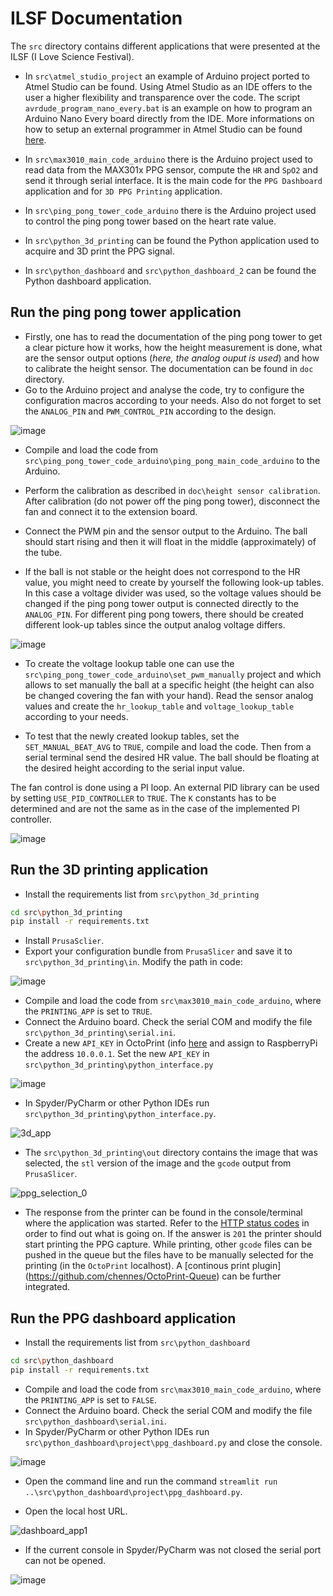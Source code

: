 # ILSF Documentation





The `src` directory contains different applications that were presented at the ILSF (I Love Science Festival).

* In `src\atmel_studio_project` an example of Arduino project ported to Atmel Studio can be found. Using Atmel Studio as an IDE offers to the user a higher flexibility and transparence over the code. The script `avrdude_program_nano_every.bat` is an example on how to program an Arduino Nano Every board directly from the IDE. More informations on how to setup an external programmer in Atmel Studio can be found [here](http://web.engr.oregonstate.edu/~jinyo/ece375/pdf/Setup_External_programmer_in_Atmel_Studio.pdf).

* In `src\max3010_main_code_arduino` there is the Arduino project used to read data from the MAX301x PPG sensor, compute the `HR` and `SpO2` and send it through serial interface. It is the main code for the `PPG Dashboard` application and for `3D PPG Printing` application.

* In `src\ping_pong_tower_code_arduino` there is the Arduino project used to control the ping pong tower based on the heart rate value.

* In `src\python_3d_printing` can be found the Python application used to acquire and 3D print the PPG signal. 

* In `src\python_dashboard` and `src\python_dashboard_2` can be found the Python dashboard application.

Run the ping pong tower application
-----------------------------------
* Firstly, one has to read the documentation of the ping pong tower to get a clear picture how it works, how the height measurement is done, what are the sensor output options (*here, the analog ouput is used*) and how to calibrate the height sensor. The documentation can be found in `doc` directory.
* Go to the Arduino project and analyse the code, try to configure the configuration macros according to your needs. Also do not forget to set the `ANALOG_PIN` and `PWM_CONTROL_PIN` according to the design.

![image](https://user-images.githubusercontent.com/24388880/137904320-08df7fbf-30b2-4bb7-bfd6-54fbe8f9ee59.png)

* Compile and load the code from `src\ping_pong_tower_code_arduino\ping_pong_main_code_arduino` to the Arduino. 

* Perform the calibration as described in `doc\height sensor calibration`. After calibration (do not power off the ping pong tower), disconnect the fan and connect it to the extension board.

* Connect the PWM pin and the sensor output to the Arduino. The ball should start rising and then it will float in the middle (approximately) of the tube.

* If the ball is not stable or the height does not correspond to the HR value, you might need to create by yourself the following look-up tables. In this case a voltage divider was used, so the voltage values should be changed if the ping pong tower output is connected directly to the `ANALOG_PIN`. For different ping pong towers, there should be created different look-up tables since the output analog voltage differs.
 
![image](https://user-images.githubusercontent.com/24388880/137905638-c2d91dd0-4c33-493b-bcca-d7aafe7d3fc6.png)

* To create the voltage lookup table one can use the `src\ping_pong_tower_code_arduino\set_pwm_manually` project and which allows to set manually the ball at a specific height (the height can also be changed covering the fan with your hand).  Read the sensor analog values and create the `hr_lookup_table` and `voltage_lookup_table` according to your needs.

* To test that the newly created lookup tables, set the `SET_MANUAL_BEAT_AVG` to `TRUE`, compile and load the code. Then from a serial terminal send the desired HR value. The ball should be floating at the desired height according to the serial input value.


The fan control is done using a PI loop. An external PID library can be used by setting `USE_PID_CONTROLLER` to `TRUE`. The `K` constants has to be determined and are not the same as in the case of the implemented PI controller.

![image](https://user-images.githubusercontent.com/24388880/137920019-55cfe34a-41a6-4d69-a914-817fedebcdab.png)


Run the 3D printing application
--------------------------------

* Install the requirements list from `src\python_3d_printing` 
```bash
cd src\python_3d_printing
pip install -r requirements.txt
```
* Install `PrusaSclier`.
* Export your configuration bundle from `PrusaSlicer` and save it to `src\python_3d_printing\in`. Modify the path in code:

![image](https://user-images.githubusercontent.com/24388880/137909272-6b6f9491-ae16-42be-9696-09929ad0e730.png)

* Compile and load the code from `src\max3010_main_code_arduino`, where the `PRINTING_APP` is set to `TRUE`.
* Connect the Arduino board. Check the serial COM and modify the file `src\python_3d_printing\serial.ini`.
* Create a new `API_KEY` in OctoPrint (info [here](https://docs.octoprint.org/en/master/api/general.html)  and assign to RaspberryPi the address `10.0.0.1`. Set the new `API_KEY` in `src\python_3d_printing\python_interface.py`

![image](https://user-images.githubusercontent.com/24388880/137910745-142c6d15-794f-4ab6-a7ed-4b152163ae47.png)

* In Spyder/PyCharm or other Python IDEs run `src\python_3d_printing\python_interface.py`.

![3d_app](https://user-images.githubusercontent.com/24388880/137912410-f131e715-e6da-4f01-b389-f0644210b549.gif)

* The `src\python_3d_printing\out` directory contains the image that was selected, the `stl` version of the image and the `gcode` output from `PrusaSlicer`.

![ppg_selection_0](https://user-images.githubusercontent.com/24388880/137921741-2b193f04-d366-4d91-938b-0b9ebfa315ec.png)

* The response from the printer can be found in the console/terminal where the application was started. Refer to the [HTTP status codes](https://en.wikipedia.org/wiki/List_of_HTTP_status_codes) in order to find out what is going on. If the answer is `201` the printer should start printing the PPG capture. While printing, other `gcode` files can be pushed in the queue but the files have to be manually selected for the printing (in the `OctoPrint` localhost). A [continous print plugin] (https://github.com/chennes/OctoPrint-Queue) can be further integrated.

Run the PPG dashboard application
--------------------------------
* Install the requirements list from `src\python_dashboard` 
```bash
cd src\python_dashboard
pip install -r requirements.txt
```
* Compile and load the code from `src\max3010_main_code_arduino`, where the `PRINTING_APP` is set to `FALSE`.
* Connect the Arduino board. Check the serial COM and modify the file `src\python_dashboard\serial.ini`.
* In Spyder/PyCharm or other Python IDEs run `src\python_dashboard\project\ppg_dashboard.py` and close the console.

![image](https://user-images.githubusercontent.com/24388880/137914189-4fc1e350-be5c-4bb4-971a-31da35f6a1a0.png)

* Open the command line and run the command `streamlit run ..\src\python_dashboard\project\ppg_dashboard.py`.

* Open the local host URL.

![dashboard_app1](https://user-images.githubusercontent.com/24388880/137915819-b22966f6-fc20-419a-9f07-b21021818e7d.gif)


* If the current console in Spyder/PyCharm was not closed the serial port can not be opened.

![image](https://user-images.githubusercontent.com/24388880/137914711-8c1dfe60-5bcd-49ef-ae7d-ffba7fe87830.png)



